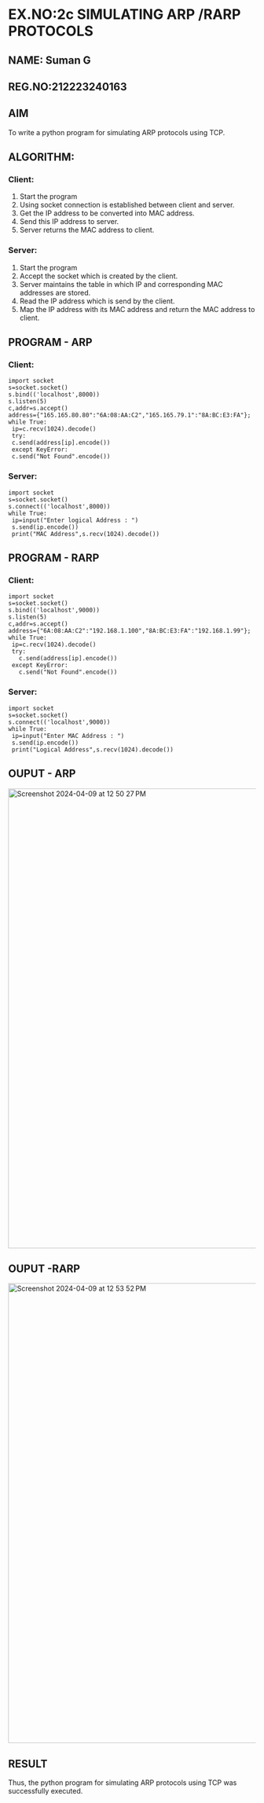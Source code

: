 # EX.NO:2c                SIMULATING ARP /RARP PROTOCOLS
## NAME: Suman G
## REG.NO:212223240163

## AIM
To write a python program for simulating ARP protocols using TCP.


## ALGORITHM:
### Client:
1. Start the program</br>
2. Using socket connection is established between client and server.</br>
3. Get the IP address to be converted into MAC address.</br>
4. Send this IP address to server.</br>
5. Server returns the MAC address to client.</br>
### Server:
1. Start the program</br>
2. Accept the socket which is created by the client.</br>
3. Server maintains the table in which IP and corresponding MAC addresses are
stored.</br>
4. Read the IP address which is send by the client.</br>
5. Map the IP address with its MAC address and return the MAC address to client.</br>

## PROGRAM - ARP
### Client:
```
import socket
s=socket.socket()
s.bind(('localhost',8000))
s.listen(5)
c,addr=s.accept()
address={"165.165.80.80":"6A:08:AA:C2","165.165.79.1":"8A:BC:E3:FA"};
while True:
 ip=c.recv(1024).decode()
 try:
 c.send(address[ip].encode())
 except KeyError:
 c.send("Not Found".encode())
```
### Server:
```
import socket
s=socket.socket()
s.connect(('localhost',8000))
while True:
 ip=input("Enter logical Address : ")
 s.send(ip.encode())
 print("MAC Address",s.recv(1024).decode())
```
## PROGRAM - RARP
### Client:
```
import socket
s=socket.socket()
s.bind(('localhost',9000))
s.listen(5)
c,addr=s.accept()
address={"6A:08:AA:C2":"192.168.1.100","8A:BC:E3:FA":"192.168.1.99"};
while True:
 ip=c.recv(1024).decode()
 try:
   c.send(address[ip].encode())
 except KeyError:
   c.send("Not Found".encode())
```
### Server:
```
import socket
s=socket.socket()
s.connect(('localhost',9000))
while True:
 ip=input("Enter MAC Address : ")
 s.send(ip.encode())
 print("Logical Address",s.recv(1024).decode())
```
## OUPUT - ARP
<img width="936" alt="Screenshot 2024-04-09 at 12 50 27 PM" src="https://github.com/aaron-h-2k5/2c.ARP_RARP_PROTOCOLS/assets/144250957/c68c8d49-64d6-482b-afb2-c3cb3f587cdb">

## OUPUT -RARP
<img width="936" alt="Screenshot 2024-04-09 at 12 53 52 PM" src="https://github.com/aaron-h-2k5/2c.ARP_RARP_PROTOCOLS/assets/144250957/cf0ea817-0ece-4248-ad54-0215dcc6c669">

## RESULT
Thus, the python program for simulating ARP protocols using TCP was successfully 
executed.
